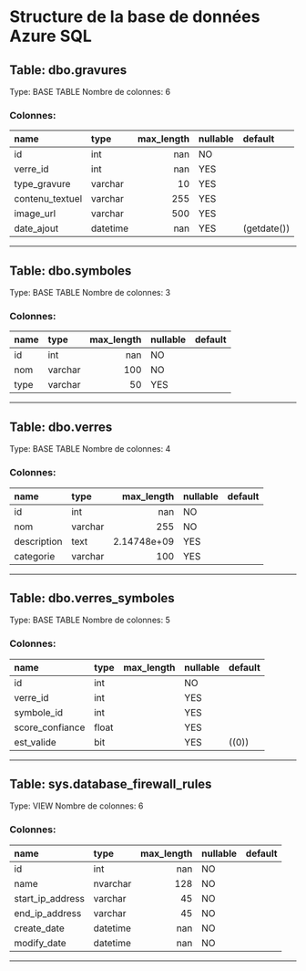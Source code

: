 # Structure de la base de données Azure SQL

## Table: dbo.gravures
Type: BASE TABLE
Nombre de colonnes: 6

### Colonnes:

| name            | type     |   max_length | nullable   | default     |
|:----------------|:---------|-------------:|:-----------|:------------|
| id              | int      |          nan | NO         |             |
| verre_id        | int      |          nan | YES        |             |
| type_gravure    | varchar  |           10 | YES        |             |
| contenu_textuel | varchar  |          255 | YES        |             |
| image_url       | varchar  |          500 | YES        |             |
| date_ajout      | datetime |          nan | YES        | (getdate()) |

---

## Table: dbo.symboles
Type: BASE TABLE
Nombre de colonnes: 3

### Colonnes:

| name   | type    |   max_length | nullable   | default   |
|:-------|:--------|-------------:|:-----------|:----------|
| id     | int     |          nan | NO         |           |
| nom    | varchar |          100 | NO         |           |
| type   | varchar |           50 | YES        |           |

---

## Table: dbo.verres
Type: BASE TABLE
Nombre de colonnes: 4

### Colonnes:

| name        | type    |    max_length | nullable   | default   |
|:------------|:--------|--------------:|:-----------|:----------|
| id          | int     | nan           | NO         |           |
| nom         | varchar | 255           | NO         |           |
| description | text    |   2.14748e+09 | YES        |           |
| categorie   | varchar | 100           | YES        |           |

---

## Table: dbo.verres_symboles
Type: BASE TABLE
Nombre de colonnes: 5

### Colonnes:

| name            | type   | max_length   | nullable   | default   |
|:----------------|:-------|:-------------|:-----------|:----------|
| id              | int    |              | NO         |           |
| verre_id        | int    |              | YES        |           |
| symbole_id      | int    |              | YES        |           |
| score_confiance | float  |              | YES        |           |
| est_valide      | bit    |              | YES        | ((0))     |

---

## Table: sys.database_firewall_rules
Type: VIEW
Nombre de colonnes: 6

### Colonnes:

| name             | type     |   max_length | nullable   | default   |
|:-----------------|:---------|-------------:|:-----------|:----------|
| id               | int      |          nan | NO         |           |
| name             | nvarchar |          128 | NO         |           |
| start_ip_address | varchar  |           45 | NO         |           |
| end_ip_address   | varchar  |           45 | NO         |           |
| create_date      | datetime |          nan | NO         |           |
| modify_date      | datetime |          nan | NO         |           |

---

